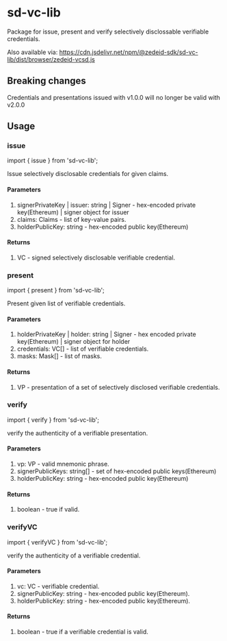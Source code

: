 # sd-vc-lib

Package for issue, present and verify selectively disclossable verifiable credentials.

Also available via: https://cdn.jsdelivr.net/npm/@zedeid-sdk/sd-vc-lib/dist/browser/zedeid-vcsd.js

## Breaking changes

Credentials and presentations issued with v1.0.0 will no longer be valid with v2.0.0

## Usage

### issue

import { issue } from 'sd-vc-lib';

Issue selectively disclosable credentials for given claims.

#### Parameters

1. signerPrivateKey | issuer: string | Signer - hex-encoded private key(Ethereum) | signer object for issuer
2. claims: Claims - list of key-value pairs.
3. holderPublicKey: string - hex-encoded public key(Ethereum)

#### Returns

1. VC - signed selectively disclosable verifiable credential.

### present

import { present } from 'sd-vc-lib';

Present given list of verifiable credentials.

#### Parameters

1. holderPrivateKey | holder: string | Signer - hex encoded private key(Ethereum) | signer object for holder
2. credentials: VC[] - list of verifiable credentials.
3. masks: Mask[] - list of masks.

#### Returns

1. VP - presentation of a set of selectively disclosed verifiable credentials.

### verify

import { verify } from 'sd-vc-lib';

verify the authenticity of a verifiable presentation.

#### Parameters

1. vp: VP - valid mnemonic phrase.
2. signerPublicKeys: string[] - set of hex-encoded public keys(Ethereum)
3. holderPublicKey: string - hex-encoded public key(Ethereum)

#### Returns

1. boolean - true if valid.

### verifyVC

import { verifyVC } from 'sd-vc-lib';

verify the authenticity of a verifiable credential.

#### Parameters

1. vc: VC - verifiable credential.
2. signerPublicKey: string - hex-encoded public key(Ethereum).
3. holderPublicKey: string - hex-encoded public key(Ethereum).

#### Returns

1. boolean - true if a verifiable credential is valid.